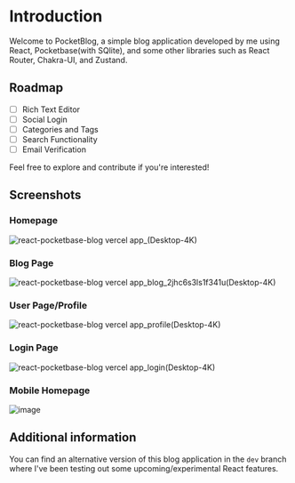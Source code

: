 # Introduction

Welcome to PocketBlog, a simple blog application developed by me using React, Pocketbase(with SQlite), and some other libraries such as React Router, Chakra-UI, and Zustand.

## Roadmap

- [ ] Rich Text Editor
- [ ] Social Login
- [ ] Categories and Tags
- [ ] Search Functionality
- [ ] Email Verification

Feel free to explore and contribute if you're interested!

## Screenshots

### Homepage

![react-pocketbase-blog vercel app_(Desktop-4K)](https://github.com/albeniskerqeli10/react-pocketbase-blog/assets/58092596/192c1cca-a23d-4922-b1c2-8f03a45e0f16) 

### Blog Page

![react-pocketbase-blog vercel app_blog_2jhc6s3ls1f341u(Desktop-4K)](https://github.com/albeniskerqeli10/react-pocketbase-blog/assets/58092596/a3b2bf20-9d50-42ed-8380-b3eba348bdf1)

### User Page/Profile

![react-pocketbase-blog vercel app_profile(Desktop-4K)](https://github.com/albeniskerqeli10/react-pocketbase-blog/assets/58092596/46a4c8a3-3ec7-4cc9-b7a4-b6d2b08c03af)

### Login Page

![react-pocketbase-blog vercel app_login(Desktop-4K)](https://github.com/albeniskerqeli10/react-pocketbase-blog/assets/58092596/be1e8db1-7abd-40b5-bf6a-fbfcd5c00e09)

### Mobile Homepage

![image](https://github.com/albeniskerqeli10/react-pocketbase-blog/assets/58092596/48610c94-294e-451c-897d-68d112b95035)



## Additional information 
You can find an alternative version of this blog application in the `dev` branch where I've been testing out some upcoming/experimental React features.
